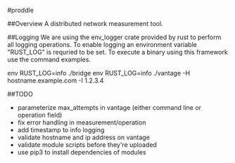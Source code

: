 #proddle

##Overview
A distributed network measurement tool.

##Logging
We are using the env_logger crate provided by rust to perform
all logging operations. To enable logging an environment
variable "RUST_LOG" is requried to be set. To execute a
binary using this framework use the command examples.

env RUST_LOG=info ./bridge
env RUST_LOG=info ./vantage -H hostname.example.com -I 1.2.3.4

##TODO
- parameterize max_attempts in vantage (either command line or operation field)
- fix error handling in measurement/operation
- add timestamp to info logging
- validate hostname and ip address on vantage
- validate module scripts before they're uploaded
- use pip3 to install dependencies of modules
